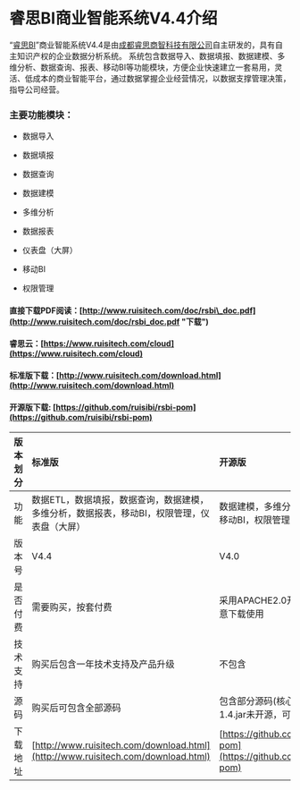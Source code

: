 # 睿思BI商业智能系统V4.4介绍

“[睿思BI](http://www.ruisitech.com/product.html)”商业智能系统V4.4是由[成都睿思商智科技有限公司](http://www.ruisibi.cn)自主研发的，具有自主知识产权的企业数据分析系统。 系统包含数据导入、数据填报、数据建模、多维分析、数据查询、报表、移动BI等功能模块，方便企业快速建立一套易用，灵活、低成本的商业智能平台，通过数据掌握企业经营情况，以数据支撑管理决策，指导公司经营。

### 主要功能模块：

* 数据导入

* 数据填报

* 数据查询

* 数据建模

* 多维分析

* 数据报表

* 仪表盘（大屏）

* 移动BI

* 权限管理

#### 直接下载PDF阅读：[http://www.ruisitech.com/doc/rsbi\_doc.pdf](http://www.ruisitech.com/doc/rsbi_doc.pdf "下载")

#### 睿思云：[https://www.ruisitech.com/cloud](https://www.ruisitech.com/cloud)

#### 标准版下载：[http://www.ruisitech.com/download.html](http://www.ruisitech.com/download.html)

#### 开源版下载:  [https://github.com/ruisibi/rsbi-pom](https://github.com/ruisibi/rsbi-pom)

| 版本划分 | 标准版 | 开源版 | SaaS版（睿思云） |
| :--- | :--- | :--- | :--- |
| 功能 | 数据ETL，数据填报，数据查询，数据建模，多维分析，数据报表，移动BI，权限管理，仪表盘（大屏） | 数据建模，多维分析，数据报表，移动BI，权限管理 | 数据ETL，数据填报，数据查询，数据建模，多维分析，移动BI，仪表盘（大屏） |
| 版本号 | V4.4 | V4.0 | V4.2 |
| 是否付费 | 需要购买，按套付费 | 采用APACHE2.0开源协议，可任意下载使用 | 按月付费，最低100元/月 |
| 技术支持 | 购买后包含一年技术支持及产品升级 | 不包含 | 在付费期间提供技术支持 |
| 源码 | 购买后可包含全部源码 | 包含部分源码\(核心代码ext3-1.4.jar未开源，可购买源码\) | 不包含源码 |
| 下载地址 | [http://www.ruisitech.com/download.html](http://www.ruisitech.com/download.html) | [https://github.com/ruisibi/rsbi-pom](https://github.com/ruisibi/rsbi-pom) | [https://www.ruisitech.com/cloud](https://www.ruisitech.com/cloud) |



